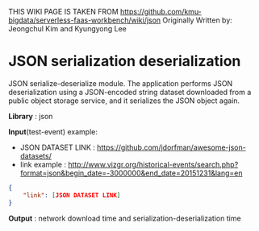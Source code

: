 THIS WIKI PAGE IS TAKEN FROM https://github.com/kmu-bigdata/serverless-faas-workbench/wiki/json
Originally Written by: Jeongchul Kim and Kyungyong Lee
# JSON serialization deserialization

JSON serialize-deserialize module. The application performs JSON deserialization using a JSON-encoded string dataset downloaded from a public object storage service, and it serializes the JSON object again.

**Library** : json

**Input**(test-event) example:
 - JSON DATASET LINK : https://github.com/jdorfman/awesome-json-datasets/
 - link example : http://www.vizgr.org/historical-events/search.php?format=json&begin_date=-3000000&end_date=20151231&lang=en

```json
{
    "link": [JSON DATASET LINK]
}
```

**Output** : network download time and serialization-deserialization time